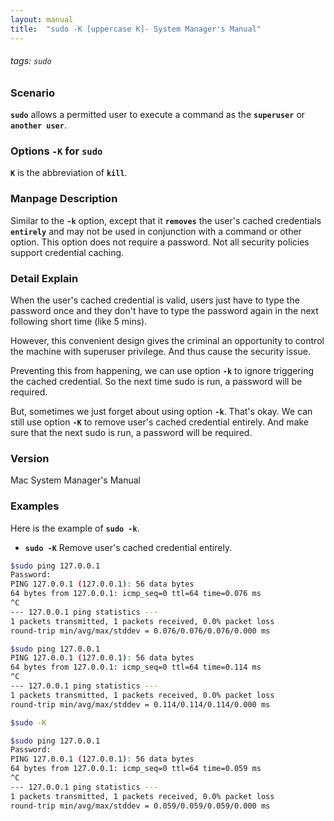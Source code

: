 ```yaml
---
layout: manual
title:  "sudo -K [uppercase K]- System Manager's Manual"
---
```

###### tags: `sudo`

### Scenario
__`sudo`__ allows a permitted user to execute a command as the __`superuser`__ or __`another user`__.

### Options `-K` for `sudo` 
__`K`__ is the abbreviation of __`kill`__.

### Manpage Description
Similar to the __`-k`__ option, except that it __`removes`__ the user's cached credentials __`entirely`__ and may not be used in conjunction with a command or other option.  This option does not require a password. Not all security policies support credential caching.

### Detail Explain
When the user's cached credential is valid, users just have to type the password once and they don't have to type the password again in the next following short time (like 5 mins).

However, this convenient design gives the criminal an opportunity to control the machine with superuser privilege. And thus cause the security issue.

Preventing this from happening, we can use option __`-k`__ to ignore triggering the cached credential. So the next time sudo is run, a password will be required.

But, sometimes we just forget about using option __`-k`__. That's okay. We can still use option __`-K`__ to remove user's cached credential entirely. And make sure that the next sudo is run, a password will be required.

### Version
Mac System Manager's Manual

### Examples
Here is the example of __`sudo -k`__.

- __`sudo -K`__ Remove user's cached credential entirely.

```bash
$sudo ping 127.0.0.1
Password:
PING 127.0.0.1 (127.0.0.1): 56 data bytes
64 bytes from 127.0.0.1: icmp_seq=0 ttl=64 time=0.076 ms
^C
--- 127.0.0.1 ping statistics ---
1 packets transmitted, 1 packets received, 0.0% packet loss
round-trip min/avg/max/stddev = 0.076/0.076/0.076/0.000 ms

$sudo ping 127.0.0.1
PING 127.0.0.1 (127.0.0.1): 56 data bytes
64 bytes from 127.0.0.1: icmp_seq=0 ttl=64 time=0.114 ms
^C
--- 127.0.0.1 ping statistics ---
1 packets transmitted, 1 packets received, 0.0% packet loss
round-trip min/avg/max/stddev = 0.114/0.114/0.114/0.000 ms

$sudo -K

$sudo ping 127.0.0.1
Password:
PING 127.0.0.1 (127.0.0.1): 56 data bytes
64 bytes from 127.0.0.1: icmp_seq=0 ttl=64 time=0.059 ms
^C
--- 127.0.0.1 ping statistics ---
1 packets transmitted, 1 packets received, 0.0% packet loss
round-trip min/avg/max/stddev = 0.059/0.059/0.059/0.000 ms
```


